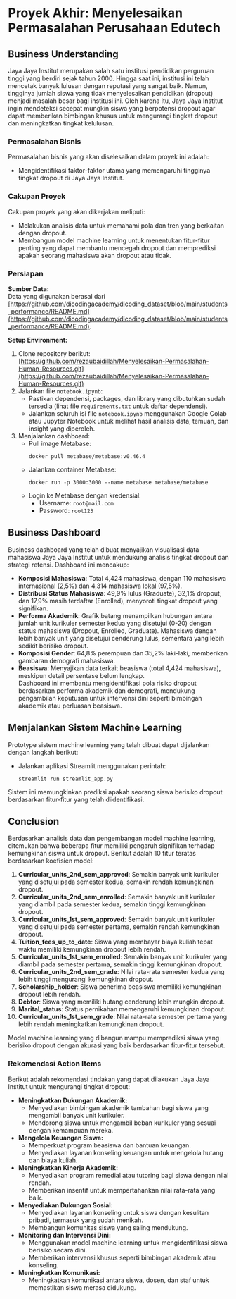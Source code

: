 # Proyek Akhir: Menyelesaikan Permasalahan Perusahaan Edutech

## Business Understanding
Jaya Jaya Institut merupakan salah satu institusi pendidikan perguruan tinggi yang berdiri sejak tahun 2000. Hingga saat ini, institusi ini telah mencetak banyak lulusan dengan reputasi yang sangat baik. Namun, tingginya jumlah siswa yang tidak menyelesaikan pendidikan (dropout) menjadi masalah besar bagi institusi ini. Oleh karena itu, Jaya Jaya Institut ingin mendeteksi secepat mungkin siswa yang berpotensi dropout agar dapat memberikan bimbingan khusus untuk mengurangi tingkat dropout dan meningkatkan tingkat kelulusan.

### Permasalahan Bisnis
Permasalahan bisnis yang akan diselesaikan dalam proyek ini adalah:
- Mengidentifikasi faktor-faktor utama yang memengaruhi tingginya tingkat dropout di Jaya Jaya Institut.

### Cakupan Proyek
Cakupan proyek yang akan dikerjakan meliputi:
- Melakukan analisis data untuk memahami pola dan tren yang berkaitan dengan dropout.
- Membangun model machine learning untuk menentukan fitur-fitur penting yang dapat membantu mencegah dropout dan memprediksi apakah seorang mahasiswa akan dropout atau tidak.

### Persiapan

**Sumber Data:**  
Data yang digunakan berasal dari [https://github.com/dicodingacademy/dicoding_dataset/blob/main/students_performance/README.md](https://github.com/dicodingacademy/dicoding_dataset/blob/main/students_performance/README.md).

**Setup Environment:**  
1. Clone repository berikut:  
   [https://github.com/rezaubaidillah/Menyelesaikan-Permasalahan-Human-Resources.git](https://github.com/rezaubaidillah/Menyelesaikan-Permasalahan-Human-Resources.git)  
2. Jalankan file `notebook.ipynb`:  
   - Pastikan dependensi, packages, dan library yang dibutuhkan sudah tersedia (lihat file `requirements.txt` untuk daftar dependensi).  
   - Jalankan seluruh isi file `notebook.ipynb` menggunakan Google Colab atau Jupyter Notebook untuk melihat hasil analisis data, temuan, dan insight yang diperoleh.  
3. Menjalankan dashboard:  
   - Pull image Metabase:  
     ```
     docker pull metabase/metabase:v0.46.4
     ```  
   - Jalankan container Metabase:  
     ```
     docker run -p 3000:3000 --name metabase metabase/metabase
     ```  
   - Login ke Metabase dengan kredensial:  
     - Username: `root@mail.com`  
     - Password: `root123`

## Business Dashboard
Business dashboard yang telah dibuat menyajikan visualisasi data mahasiswa Jaya Jaya Institut untuk mendukung analisis tingkat dropout dan strategi retensi. Dashboard ini mencakup:  
- **Komposisi Mahasiswa**: Total 4,424 mahasiswa, dengan 110 mahasiswa internasional (2,5%) dan 4,314 mahasiswa lokal (97,5%).  
- **Distribusi Status Mahasiswa**: 49,9% lulus (Graduate), 32,1% dropout, dan 17,9% masih terdaftar (Enrolled), menyoroti tingkat dropout yang signifikan.  
- **Performa Akademik**: Grafik batang menampilkan hubungan antara jumlah unit kurikuler semester kedua yang disetujui (0-20) dengan status mahasiswa (Dropout, Enrolled, Graduate). Mahasiswa dengan lebih banyak unit yang disetujui cenderung lulus, sementara yang lebih sedikit berisiko dropout.  
- **Komposisi Gender**: 64,8% perempuan dan 35,2% laki-laki, memberikan gambaran demografi mahasiswa.  
- **Beasiswa**: Menyajikan data terkait beasiswa (total 4,424 mahasiswa), meskipun detail persentase belum lengkap.  
Dashboard ini membantu mengidentifikasi pola risiko dropout berdasarkan performa akademik dan demografi, mendukung pengambilan keputusan untuk intervensi dini seperti bimbingan akademik atau perluasan beasiswa.


## Menjalankan Sistem Machine Learning
Prototype sistem machine learning yang telah dibuat dapat dijalankan dengan langkah berikut:  
- Jalankan aplikasi Streamlit menggunakan perintah:  
  ```
  streamlit run streamlit_app.py
  ```  
Sistem ini memungkinkan prediksi apakah seorang siswa berisiko dropout berdasarkan fitur-fitur yang telah diidentifikasi.

## Conclusion
Berdasarkan analisis data dan pengembangan model machine learning, ditemukan bahwa beberapa fitur memiliki pengaruh signifikan terhadap kemungkinan siswa untuk dropout. Berikut adalah 10 fitur teratas berdasarkan koefisien model:  
1. **Curricular_units_2nd_sem_approved**: Semakin banyak unit kurikuler yang disetujui pada semester kedua, semakin rendah kemungkinan dropout.  
2. **Curricular_units_2nd_sem_enrolled**: Semakin banyak unit kurikuler yang diambil pada semester kedua, semakin tinggi kemungkinan dropout.  
3. **Curricular_units_1st_sem_approved**: Semakin banyak unit kurikuler yang disetujui pada semester pertama, semakin rendah kemungkinan dropout.  
4. **Tuition_fees_up_to_date**: Siswa yang membayar biaya kuliah tepat waktu memiliki kemungkinan dropout lebih rendah.  
5. **Curricular_units_1st_sem_enrolled**: Semakin banyak unit kurikuler yang diambil pada semester pertama, semakin tinggi kemungkinan dropout.  
6. **Curricular_units_2nd_sem_grade**: Nilai rata-rata semester kedua yang lebih tinggi mengurangi kemungkinan dropout.  
7. **Scholarship_holder**: Siswa penerima beasiswa memiliki kemungkinan dropout lebih rendah.  
8. **Debtor**: Siswa yang memiliki hutang cenderung lebih mungkin dropout.  
9. **Marital_status**: Status pernikahan memengaruhi kemungkinan dropout.  
10. **Curricular_units_1st_sem_grade**: Nilai rata-rata semester pertama yang lebih rendah meningkatkan kemungkinan dropout.  

Model machine learning yang dibangun mampu memprediksi siswa yang berisiko dropout dengan akurasi yang baik berdasarkan fitur-fitur tersebut.

### Rekomendasi Action Items
Berikut adalah rekomendasi tindakan yang dapat dilakukan Jaya Jaya Institut untuk mengurangi tingkat dropout:  
- **Meningkatkan Dukungan Akademik:**  
  - Menyediakan bimbingan akademik tambahan bagi siswa yang mengambil banyak unit kurikuler.  
  - Mendorong siswa untuk mengambil beban kurikuler yang sesuai dengan kemampuan mereka.  
- **Mengelola Keuangan Siswa:**  
  - Memperkuat program beasiswa dan bantuan keuangan.  
  - Menyediakan layanan konseling keuangan untuk mengelola hutang dan biaya kuliah.  
- **Meningkatkan Kinerja Akademik:**  
  - Menyediakan program remedial atau tutoring bagi siswa dengan nilai rendah.  
  - Memberikan insentif untuk mempertahankan nilai rata-rata yang baik.  
- **Menyediakan Dukungan Sosial:**  
  - Menyediakan layanan konseling untuk siswa dengan kesulitan pribadi, termasuk yang sudah menikah.  
  - Membangun komunitas siswa yang saling mendukung.  
- **Monitoring dan Intervensi Dini:**  
  - Menggunakan model machine learning untuk mengidentifikasi siswa berisiko secara dini.  
  - Memberikan intervensi khusus seperti bimbingan akademik atau konseling.  
- **Meningkatkan Komunikasi:**  
  - Meningkatkan komunikasi antara siswa, dosen, dan staf untuk memastikan siswa merasa didukung.
